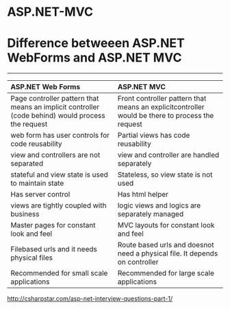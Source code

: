 # ASP.NET-MVC

# Difference betweeen ASP.NET WebForms and ASP.NET MVC
---
|ASP.NET Web Forms | ASP.NET MVC|
|:--------------|:--------------|
|Page controller pattern that means an implicit controller (code behind) would process the request|Front controller pattern that means an explicitcontroller would be there to process the request|
|web form has user controls for code reusability|Partial views has code reusability|
|view and controllers are not separated  |view and controller are handled separately|
|stateful and view state is used to maintain state|Stateless, so view state is not used|
|Has server control |Has html helper|
|views are tightly coupled with business |logic views and logics are separately managed |
|Master pages for constant look and feel| MVC layouts for constant look and feel |
|Filebased urls and it needs physical files| Route based urls and doesnot need a physical file. It depends on controller |
|Recommended for small scale applications| Recommended for large scale applications |


http://csharpstar.com/asp-net-interview-questions-part-1/
